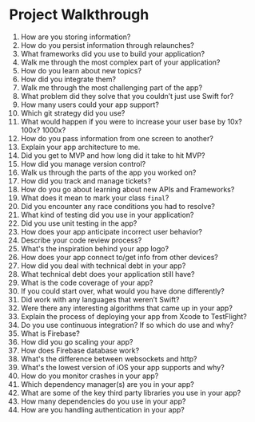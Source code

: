 # Project Walkthrough

1. How are you storing information?
1. How do you persist information through relaunches?
1. What frameworks did you use to build your application?
1. Walk me through the most complex part of your application? 
1. How do you learn about new topics? 
1. How did you integrate them?
1. Walk me through the most challenging part of the app? 
1. What problem did they solve that you couldn’t just use Swift for?
1. How many users could your app support?
1. Which git strategy did you use? 
1. What would happen if you were to increase your user base by 10x? 100x? 1000x?
1. How do you pass information from one screen to another?
1. Explain your app architecture to me.
1. Did you get to MVP and how long did it take to hit MVP? 
1. How did you manage version control?
1. Walk us through the parts of the app you worked on? 
1. How did you track and manage tickets?
1. How do you go about learning about new APIs and Frameworks? 
1. What does it mean to mark your class `final`? 
1. Did you encounter any race conditions you had to resolve?
1. What kind of testing did you use in your application?
1. Did you use unit testing in the app? 
1. How does your app anticipate incorrect user behavior?
1. Describe your code review process? 
1. What's the inspiration behind your app logo?
1. How does your app connect to/get info from other devices?
1. How did you deal with technical debt in your app?
1. What technical debt does your application still have?
1. What is the code coverage of your app? 
1. If you could start over, what would you have done differently?
1. Did work with any languages that weren’t Swift?
1. Were there any interesting algorithms that came up in your app?
1. Explain the process of deploying your app from Xcode to TestFlight?
1. Do you use continuous integration? If so which do use and why?
1. What is Firebase? 
1. How did you go scaling your app? 
1. How does Firebase database work? 
1. What's the difference between websockets and http?
1. What's the lowest version of iOS your app supports and why?
1. How do you monitor crashes in your app?
1. Which dependency manager(s) are you in your app?
1. What are some of the key third party libraries you use in your app? 
1. How many dependencies do you use in your app?
1. How are you handling authentication in your app? 

